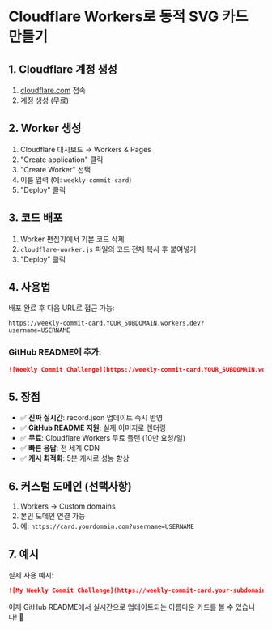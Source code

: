 # Cloudflare Workers로 동적 SVG 카드 만들기

## 1. Cloudflare 계정 생성
1. [cloudflare.com](https://cloudflare.com) 접속
2. 계정 생성 (무료)

## 2. Worker 생성
1. Cloudflare 대시보드 → Workers & Pages
2. "Create application" 클릭
3. "Create Worker" 선택
4. 이름 입력 (예: `weekly-commit-card`)
5. "Deploy" 클릭

## 3. 코드 배포
1. Worker 편집기에서 기본 코드 삭제
2. `cloudflare-worker.js` 파일의 코드 전체 복사 후 붙여넣기
3. "Deploy" 클릭

## 4. 사용법
배포 완료 후 다음 URL로 접근 가능:
```
https://weekly-commit-card.YOUR_SUBDOMAIN.workers.dev?username=USERNAME
```

### GitHub README에 추가:
```markdown
![Weekly Commit Challenge](https://weekly-commit-card.YOUR_SUBDOMAIN.workers.dev?username=YOUR_USERNAME)
```

## 5. 장점
- ✅ **진짜 실시간**: record.json 업데이트 즉시 반영
- ✅ **GitHub README 지원**: 실제 이미지로 렌더링
- ✅ **무료**: Cloudflare Workers 무료 플랜 (10만 요청/일)
- ✅ **빠른 응답**: 전 세계 CDN
- ✅ **캐시 최적화**: 5분 캐시로 성능 향상

## 6. 커스텀 도메인 (선택사항)
1. Workers → Custom domains
2. 본인 도메인 연결 가능
3. 예: `https://card.yourdomain.com?username=USERNAME`

## 7. 예시
실제 사용 예시:
```markdown
![My Weekly Commit Challenge](https://weekly-commit-card.your-subdomain.workers.dev?username=tlqhrm)
```

이제 GitHub README에서 실시간으로 업데이트되는 아름다운 카드를 볼 수 있습니다! 🎉